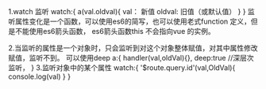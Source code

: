 1.watch 监听
  watch:{
     a(val.oldval){
       val： 新值
       oldval: 旧值（或默认值）
     }
  }
  监听属性变化是一个函数，可以使用es6的简写，也可以使用老式function 定义，但是不能使用es6箭头函数，
  es6箭头函数this 不会指向vue 的实例。

2.当监听的属性是一个对象时，只会监听到对这个对象整体赋值，对其中属性修改赋值，监听不到。
  可以使用deep
  a:{
    handler(val,oldVal){},
    deep:true //深层次监听，
  }
3.监听对象中的某个属性
   watch:{
     '$route.query.id'(val,OldVal){
        console.log(val)
     }
   }
